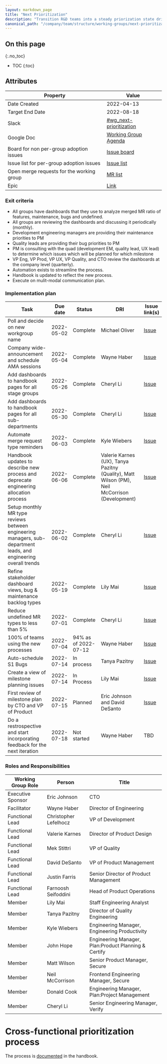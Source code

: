 ```yaml
---
layout: markdown_page
title: "Next Prioritization"
description: "Transition R&D teams into a steady priorization state driven by backlog data, SLO guidelines & healthy prioritization ratios"
canonical_path: "/company/team/structure/working-groups/next-prioritization/"
---
```


## On this page

{:.no_toc}

- TOC
{:toc}

## Attributes

| Property        | Value      |
|-----------------|------------|
| Date Created    | 2022-04-13 |
| Target End Date | 2022-08-18 |
| Slack           | [#wg_next-prioritization](https://gitlab.slack.com/archives/C03AWM7780G) |
| Google Doc      | [Working Group Agenda](https://docs.google.com/document/d/1wog8bR7jg6SECefx9BGqIa07sFm_sXJPvelVAganYmc/edit#heading=h.pmtw3ocv2aty)  |
| Board for non per-group adoption issues    | [Issue board](https://gitlab.com/groups/gitlab-com/-/boards/4199535?not[label_name][]=wg-next-prioritization-adoption&label_name[]=wg-next-prioritization) |
| Issue list for per-group adoption issues    | [Issue list](https://gitlab.com/gitlab-com/www-gitlab-com/-/issues/?label_name%5B%5D=wg-next-prioritization-adoption) |
| Open merge requests for the working group | [MR list](https://gitlab.com/gitlab-com/www-gitlab-com/-/merge_requests?label_name%5B%5D=wg-next-prioritization) |
| Epic            | [Link](https://gitlab.com/groups/gitlab-com/-/epics/1799) |

### Exit criteria

- All groups have dashboards that they use to analyze merged MR ratio of features, maintenance, bugs and undefined.
- All groups are reviewing the dashboards and discussing it periodically (monthly).
- Development engineering managers are providing their maintenance priorities to PM
- Quality leads are providing their bug priorities to PM
- PM is consulting with the quad (development EM, quality lead, UX lead) to determine which issues which will be planned for which milestone
- VP Eng, VP Prod, VP UX, VP Quality, and CTO review the dashboards at the company level (quarterly).
- Automation exists to streamline the process.
- Handbook is updated to reflect the new process.
- Execute on mulit-modal communication plan.

### Implementation plan

| Task | Due date | Status | DRI | Issue link(s) |
| --- | --- | --- | --- | --- |
| Poll and decide on new workgroup name | 2022-05-02 | Complete | Michael Oliver | [Issue](https://gitlab.com/gitlab-com/www-gitlab-com/-/issues/13274) |
| Company wide-announcement and schedule AMA sessions | 2022-05-04 | Complete | Wayne Haber | [Issue](https://gitlab.com/gitlab-com/www-gitlab-com/-/issues/13302) |
| Add dashboards to handbook pages for all stage groups | 2022-05-26 | Complete | Cheryl Li | [Issue](https://gitlab.com/gitlab-com/www-gitlab-com/-/issues/13294) |
| Add dashboards to handbook pages for all sub-departments | 2022-05-30 | Complete | Cheryl Li | [Issue](https://gitlab.com/gitlab-com/www-gitlab-com/-/issues/13448) |
| Automate merge request type reminders  | 2022-06-03 | Complete | Kyle Wiebers | [Issue](https://gitlab.com/gitlab-com/quality/engineering-productivity/-/issues/5) |
| Handbook updates to describe new process and deprecate engineering allocation process | 2022-06-06 | Complete | Valerie Karnes (UX), Tanya Pazitny (Quality), Matt Wilson (PM), Neil McCorrison (Development)| [Issue](https://gitlab.com/gitlab-com/www-gitlab-com/-/issues/13340) |
| Setup monthly MR type reviews between engineering managers, sub-department leads, and engineering overall trends | 2022-06-02 | Complete | Cheryl Li | [Issue](https://gitlab.com/gitlab-com/www-gitlab-com/-/issues/13212) |
| Refine stakeholder dashboard views, bug & maintenance backlog types | 2022-05-19 | Complete | Lily Mai | [Issue](https://gitlab.com/gitlab-com/www-gitlab-com/-/issues/13321) |
| Reduce undefined MR types to less than 5% | 2022-07-01 | Complete | Cheryl Li | [Issue](https://gitlab.com/gitlab-com/www-gitlab-com/-/issues/13303) |
| 100% of teams using the new processes | 2022-07-04 | 94% as of 2022-07-12 | Wayne Haber | [Issue](https://gitlab.com/gitlab-com/www-gitlab-com/-/issues/13304) |
| Auto-schedule S1 Bugs | 2022-07-14 | In process | Tanya Pazitny | [Issue](https://gitlab.com/gitlab-com/quality/engineering-productivity/-/issues/6) |
|  Create a view of milestone planning issues | 2022-07-14 | In Process | Lily Mai | [Issue](https://gitlab.com/gitlab-com/www-gitlab-com/-/issues/13585) |
| First review of milestone plan by CTO and VP of Product | 2022-07-15 | Planned | Eric Johnson and David DeSanto | [Issue](https://gitlab.com/gitlab-com/www-gitlab-com/-/issues/13631) |
| Do a restrospective and start incorporating feedback for the next iteration | 2022-07-18 | Not started | Wayne Haber | TBD |


### Roles and Responsibilities

| Working Group Role    | Person                                               | Title                                                      |
|-----------------------|------------------------------------------------------|------------------------------------------------------------|
| Executive Sponsor     | Eric Johnson                                         | CTO                                                        |
| Facilitator           | Wayne Haber                                          | Director of Engineering                                    |
| Functional Lead       | Christopher Lefelhocz                                | VP of Development                                          |
| Functional Lead       | Valerie Karnes                                       | Director of Product Design |
| Functional Lead       | Mek Stittri                                          | VP of Quality |
| Functional Lead       | David DeSanto                                        | VP of Product Management |
| Functional Lead       | Justin Farris                                        | Senior Director of Product Management |
| Functional Lead       | Farnoosh Seifoddini                                  | Head of Product Operations |
| Member                | Lily Mai                                             | Staff Engineering Analyst |
| Member                | Tanya Pazitny                                        | Director of Quality Engineering |
| Member                | Kyle Wiebers                                         | Engineering Manager, Engineering Productivity |
| Member                | John Hope                                            | Engineering Manager, Plan:Product Planning & Certify |
| Member                | Matt Wilson                                          | Senior Product Manager, Secure |
| Member                | Neil McCorrison                                      | Frontend Engineering Manager, Secure |
| Member                | Donald Cook                                          | Engineering Manager, Plan:Project Management |
| Member                | Cheryl Li                                            | Senior Engineering Manager, Verify |


# Cross-functional prioritization process

The process is [documented](/handbook/engineering/cross-functional-prioritization/) in the handbook.





